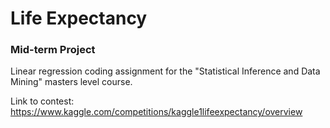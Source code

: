 # Life Expectancy

### Mid-term Project
Linear regression coding assignment for the "Statistical Inference and Data Mining" masters level course.

Link to contest: https://www.kaggle.com/competitions/kaggle1lifeexpectancy/overview
